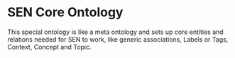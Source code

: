 # SEN Core Ontology

This special ontology is like a meta ontology and sets up core entities and relations needed for SEN to work,
like generic associations, Labels or Tags, Context, Concept and Topic.
